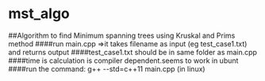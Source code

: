 # mst_algo
##Algorithm to find Minimum spanning trees using Kruskal and Prims method 
####run main.cpp =>it takes filename as input (eg test_case1.txt) and returns output
####test_case1.txt should be in same folder as main.cpp
####time is calculation is compiler dependent.seems to work in ubunt
####run the command: g++ --std=c++11 main.cpp (in linux)
